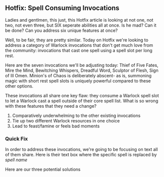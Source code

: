 ## Hotfix: Spell Consuming Invocations 

Ladies and gentlmen, this just, this Hotfix article is looking at not one, not two, not even three, but SIX seperate abilities all at once. Is he mad? Can it be done? Can you address six unique features at once?

Well, to be fair, they are pretty similar. Today on Hotfix we're looking to address a category of Warlock invocations that don't get much love from the community: invocations that cast one spell using a spell slot per long rest.

Here are the seven invocations we'll be adjusting today: Thief of Five Fates, Mire the Mind, Bewitching Whispers, Dreadful Word,  Sculptor of Flesh, Sign of Ill Omen. Minion's of Chaos is deliberately abscent- as is, summoning magic with short rest spell slots is uniquely powerful compared to these other options.

These invocations all share one key flaw: they consume a Warlock spell slot to let a Warlock cast a spell outside of their core spell list. What is so wrong with these features that they need a change?

1. Comparatively underwhelming to the other existing invocations 
2. Tie up two different Warlock resources in one choice
3. Lead to feast/famine or feels bad moments 

### Quick Fix
In order to address these invocations, we're going to be focusing on text all of them share. Here is their text box where the specific spell is replaced by *spell name*

Here are our three potential solutions 
